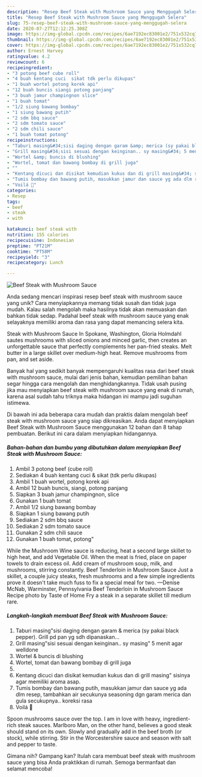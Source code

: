 ```yaml
---
description: "Resep Beef Steak with Mushroom Sauce yang Menggugah Selera"
title: "Resep Beef Steak with Mushroom Sauce yang Menggugah Selera"
slug: 75-resep-beef-steak-with-mushroom-sauce-yang-menggugah-selera
date: 2020-07-27T12:12:25.308Z
image: https://img-global.cpcdn.com/recipes/6ae7192ec83001e2/751x532cq70/beef-steak-with-mushroom-sauce-foto-resep-utama.jpg
thumbnail: https://img-global.cpcdn.com/recipes/6ae7192ec83001e2/751x532cq70/beef-steak-with-mushroom-sauce-foto-resep-utama.jpg
cover: https://img-global.cpcdn.com/recipes/6ae7192ec83001e2/751x532cq70/beef-steak-with-mushroom-sauce-foto-resep-utama.jpg
author: Ernest Harvey
ratingvalue: 4.2
reviewcount: 6
recipeingredient:
- "3 potong beef cube roll"
- "4 buah kentang cuci  sikat tdk perlu dikupas"
- "1 buah wortel potong korek api"
- "12 buah buncis siangi potong panjang"
- "3 buah jamur champingnon slice"
- "1 buah tomat"
- "1/2 siung bawang bombay"
- "1 siung bawang putih"
- "2 sdm bbq sauce"
- "2 sdm tomato sauce"
- "2 sdm chili sauce"
- "1 buah tomat potong"
recipeinstructions:
- "Taburi masing&#34;sisi daging dengan garam &amp; merica (sy pakai black pepper). Grill pd pan yg sdh dipanaskan..."
- "Grill masing&#34;sisi sesuai dengan keinginan.. sy masing&#34; 5 menit agar welldone"
- "Wortel &amp; buncis di blushing"
- "Wortel, tomat dan bawang bombay di grill juga"
- ""
- "Kentang dicuci dan disikat kemudian kukus dan di grill masing&#34; sisinya agar memiliki aroma asap."
- "Tumis bombay dan bawang putih, masukkan jamur dan sauce yg ada dlm resep, tambahkan air secukunya seasoning dgn garam merica dan gula secukupnya.. koreksi rasa"
- "Voilá 👩"
categories:
- Resep
tags:
- beef
- steak
- with

katakunci: beef steak with 
nutrition: 155 calories
recipecuisine: Indonesian
preptime: "PT21M"
cooktime: "PT58M"
recipeyield: "3"
recipecategory: Lunch

---
```



![Beef Steak with Mushroom Sauce](https://img-global.cpcdn.com/recipes/6ae7192ec83001e2/751x532cq70/beef-steak-with-mushroom-sauce-foto-resep-utama.jpg)

Anda sedang mencari inspirasi resep beef steak with mushroom sauce yang unik? Cara menyiapkannya memang tidak susah dan tidak juga mudah. Kalau salah mengolah maka hasilnya tidak akan memuaskan dan bahkan tidak sedap. Padahal beef steak with mushroom sauce yang enak selayaknya memiliki aroma dan rasa yang dapat memancing selera kita.

Steak with Mushroom Sauce In Spokane, Washington, Gloria Holmdahl sautes mushrooms with sliced onions and minced garlic, then creates an unforgettable sauce that perfectly complements her pan-fried steaks. Melt butter in a large skillet over medium-high heat. Remove mushrooms from pan, and set aside.

Banyak hal yang sedikit banyak mempengaruhi kualitas rasa dari beef steak with mushroom sauce, mulai dari jenis bahan, kemudian pemilihan bahan segar hingga cara mengolah dan menghidangkannya. Tidak usah pusing jika mau menyiapkan beef steak with mushroom sauce yang enak di rumah, karena asal sudah tahu triknya maka hidangan ini mampu jadi suguhan istimewa.


Di bawah ini ada beberapa cara mudah dan praktis dalam mengolah beef steak with mushroom sauce yang siap dikreasikan. Anda dapat menyiapkan Beef Steak with Mushroom Sauce menggunakan 12 bahan dan 8 tahap pembuatan. Berikut ini cara dalam menyiapkan hidangannya.

<!--inarticleads1-->

##### Bahan-bahan dan bumbu yang dibutuhkan dalam menyiapkan Beef Steak with Mushroom Sauce:

1. Ambil 3 potong beef (cube roll)
1. Sediakan 4 buah kentang cuci &amp; sikat (tdk perlu dikupas)
1. Ambil 1 buah wortel, potong korek api
1. Ambil 12 buah buncis, siangi, potong panjang
1. Siapkan 3 buah jamur champingnon, slice
1. Gunakan 1 buah tomat
1. Ambil 1/2 siung bawang bombay
1. Siapkan 1 siung bawang putih
1. Sediakan 2 sdm bbq sauce
1. Sediakan 2 sdm tomato sauce
1. Gunakan 2 sdm chili sauce
1. Gunakan 1 buah tomat, potong&#34;


While the Mushroom Wine sauce is reducing, heat a second large skillet to high heat, and add Vegetable Oil. When the meat is fried, place on paper towels to drain excess oil. Add cream of mushroom soup, milk, and mushrooms, stirring constantly. Beef Tenderloin in Mushroom Sauce Just a skillet, a couple juicy steaks, fresh mushrooms and a few simple ingredients prove it doesn&#39;t take much fuss to fix a special meal for two. —Denise McNab, Warminster, Pennsylvania Beef Tenderloin in Mushroom Sauce Recipe photo by Taste of Home Fry a steak in a separate skillet till medium rare. 

<!--inarticleads2-->

##### Langkah-langkah membuat Beef Steak with Mushroom Sauce:

1. Taburi masing&#34;sisi daging dengan garam &amp; merica (sy pakai black pepper). Grill pd pan yg sdh dipanaskan...
1. Grill masing&#34;sisi sesuai dengan keinginan.. sy masing&#34; 5 menit agar welldone
1. Wortel &amp; buncis di blushing
1. Wortel, tomat dan bawang bombay di grill juga
1. 
1. Kentang dicuci dan disikat kemudian kukus dan di grill masing&#34; sisinya agar memiliki aroma asap.
1. Tumis bombay dan bawang putih, masukkan jamur dan sauce yg ada dlm resep, tambahkan air secukunya seasoning dgn garam merica dan gula secukupnya.. koreksi rasa
1. Voilá 👩


Spoon mushrooms sauce over the top. I am in love with heavy, ingredient-rich steak sauces. Marlboro Man, on the other hand, believes a good steak should stand on its own. Slowly and gradually add in the beef broth (or stock), while stirring. Stir in the Worcestershire sauce and season with salt and pepper to taste. 

Gimana nih? Gampang kan? Itulah cara membuat beef steak with mushroom sauce yang bisa Anda praktikkan di rumah. Semoga bermanfaat dan selamat mencoba!
